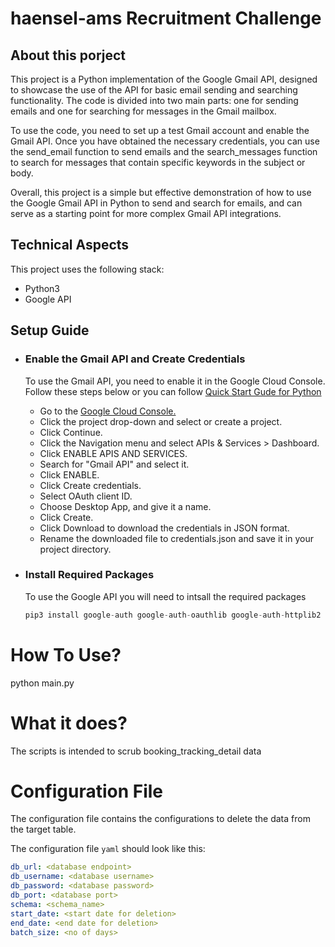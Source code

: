 # haensel-ams Recruitment Challenge

## About this porject
This project is a Python implementation of the Google Gmail API, designed to showcase the use of the API for basic email sending and searching functionality. The code is divided into two main parts: one for sending emails and one for searching for messages in the Gmail mailbox.

To use the code, you need to set up a test Gmail account and enable the Gmail API. Once you have obtained the necessary credentials, you can use the send_email function to send emails and the search_messages function to search for messages that contain specific keywords in the subject or body.

Overall, this project is a simple but effective demonstration of how to use the Google Gmail API in Python to send and search for emails, and can serve as a starting point for more complex Gmail API integrations.

## Technical Aspects
This project uses the following stack:
- Python3
- Google API

## Setup Guide
- ### Enable the Gmail API and Create Credentials
  To use the Gmail API, you need to enable it in the Google Cloud Console. Follow these steps below or you can follow <a 
  href="https://developers.google.com/gmail/api/quickstart/python">Quick Start Gude for Python</a>
  
  - Go to the <a href="https://console.developers.google.com/">Google Cloud Console.</a>
  - Click the project drop-down and select or create a project.
  - Click Continue.
  - Click the Navigation menu and select APIs & Services > Dashboard.
  - Click ENABLE APIS AND SERVICES.
  - Search for "Gmail API" and select it.
  - Click ENABLE.
  - Click Create credentials.
  - Select OAuth client ID.
  - Choose Desktop App, and give it a name.
  - Click Create.
  - Click Download to download the credentials in JSON format.
  - Rename the downloaded file to credentials.json and save it in your project directory.
- ### Install Required Packages
  To use the Google API you will need to intsall the required packages 
  ```python
  pip3 install google-auth google-auth-oauthlib google-auth-httplib2 google-api-python-client
  ```

# How To Use?
python main.py

# What it does?
The scripts is intended to scrub booking_tracking_detail  data

# Configuration File
The configuration file contains the configurations to delete the data from the target table.

The configuration file `yaml` should look like this:

```yaml
db_url: <database endpoint>
db_username: <database username>
db_password: <database password>
db_port: <database port>
schema: <schema_name>
start_date: <start date for deletion>
end_date: <end date for deletion>
batch_size: <no of days>
```